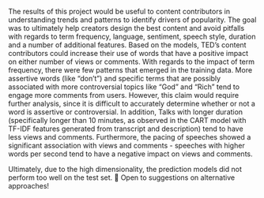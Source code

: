 The results of this project would be useful to content contributors in understanding trends and patterns to identify drivers of popularity. The goal was to ultimately help creators design the best content and avoid pitfalls with regards to term frequency, language, sentiment, speech style, duration and a number of additional features. Based on the models, TED’s content contributors could increase their use of words that have a positive impact on either number of views or comments. With regards to the impact of term frequency, there were few patterns that emerged in the training data. More assertive words (like “don’t”) and specific terms that are possibly associated with more controversial topics like “God” and “Rich” tend to engage more comments from users. However, this claim would require further analysis, since it is difficult to accurately determine whether or not a word is assertive or controversial. In addition, Talks with longer duration (specifically longer than 10 minutes, as observed in the CART model with TF-IDF features generated from transcript and description) tend to have less views and comments. Furthermore, the pacing of speeches showed a significant association with views and comments - speeches with higher words per second tend to have a negative impact on views and comments. 

Ultimately, due to the high dimensionality, the prediction models did not perform too well on the test set.  Open to suggestions on alternative approaches! 
 
